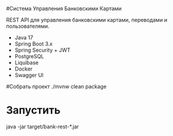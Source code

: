#Система Управления Банковскими Картами

REST API для управления банковскими картами, переводами и пользователями.

- Java 17
- Spring Boot 3.x
- Spring Security + JWT
- PostgreSQL
- Liquibase
- Docker
- Swagger UI


#Собрать проект
./mvnw clean package

# Запустить
java -jar target/bank-rest-*.jar